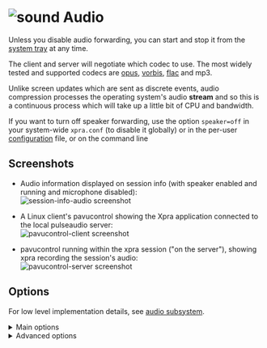 # ![sound](../images/icons/sound.png) Audio

Unless you disable audio forwarding, you can start and stop it from the [system tray](System-Tray.md) at any time.

The client and server will negotiate which codec to use. The most widely tested and supported codecs are [opus](http://opus-codec.org/), [vorbis](http://www.vorbis.com/), [flac](https://xiph.org/flac/) and mp3.

Unlike screen updates which are sent as discrete events, audio compression processes the operating system's audio **stream** and so this is a continuous process which will take up a little bit of CPU and bandwidth.

If you want to turn off speaker forwarding, use the option `speaker=off` in your system-wide `xpra.conf` (to disable it globally) or in the per-user [configuration](../Usage/Configuration.md) file, or on the command line

## Screenshots
* Audio information displayed on session info (with speaker enabled and running and microphone disabled): \
![session-info-audio screenshot](../images/session-info-sound.png)

* A Linux client's pavucontrol showing the Xpra application connected to the local pulseaudio server: \
![pavucontrol-client screenshot](../images/pavucontrol-client.png)

* pavucontrol running within the xpra session ("on the server"), showing xpra recording the session's audio: \
![pavucontrol-server screenshot](../images/pavucontrol-server.png)

## Options

For low level implementation details, see [audio subsystem](../Subsystems/Audio.md).

<details>
  <summary>Main options</summary>

The main controls can be specified in the configuration file or on the command line, and they are documented in the [manual](https://xpra.org/manual.html):
* `speaker=on|off|disabled` / `microphone=on|off|disabled`: audio input and output forwarding control: _on_ will start the forwarding as soon as the connection is established, _off_ will require the user to enable it via the menu, disabled will prevent it from being used and the menu entry will be disabled
* `speaker-codec=CODEC` / `microphone-codec=CODEC`: Specify the codec(s) to use for audio output (speaker) or input (microphone). This parameter can be specified multiple times and the order in which the codecs are specified defines the preferred cod
ec order. Use the special value `help` to get a list of options. When unspecified, all the available codecs are allowed and the first one is used.
* `audio-source=PLUGIN[:OPTIONS]`: Specifies the GStreamer audio plugin used for capturing the audio stream. This affects "speaker forwarding" on the server, and "microphone" forwarding on the client. To get a list of options use the special value _h
elp_. It is also possible to specify plugin options using the form ` "--audio-source=SOURCE:name1=value1,name2=value2,etc"`, ie: `"--audio-source=pulse:device=device.alsa_input.pci-0000_00_14.2.analog-stereo"`
</details>

<details>
  <summary>Advanced options</summary>

Other options are only available through environment variables for fine-tuning - which should rarely be needed:
* `XPRA_PULSEAUDIO_DEVICE_NAME` to use a specific device if there is more than one device to choose from (can happen when using an existing pulseaudio server with more than one output device attached)
* `XPRA_SOUND_QUEUE_TIME` can be used to control the default amount of buffering by the receiver
* `XPRA_SOUND_GRACE_PERIOD` (defaults to `2000`, in milliseconds) errors will be ignored during this grace period after starting audio forwarding, to allow the audio forwarding buffer to settle down
* `XPRA_SOUND_SINK`: the default sink to use (normally auto-detected)
</details>
